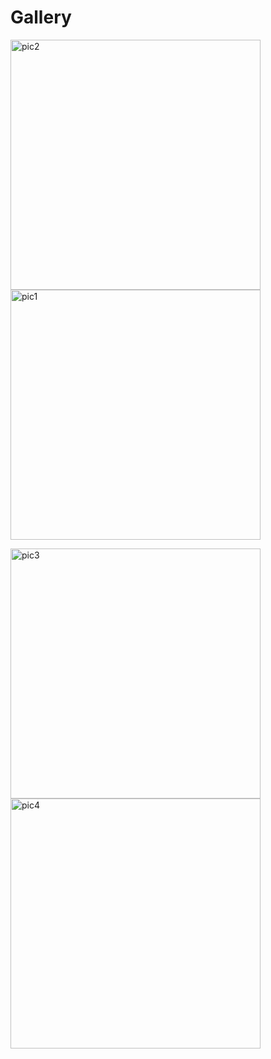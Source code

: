 # Gallery

<p float="left">
  <img width="400" alt="pic2" src="https://user-images.githubusercontent.com/73906341/130279081-5998baba-059f-4775-bec6-7742a4d6cc02.png">
  <img width="400" alt="pic1" src="https://user-images.githubusercontent.com/73906341/130279074-ee2990db-5e84-4389-b874-a872d43b238a.png">
</p>
<p float="left">
  <img width="400" alt="pic3" src=https://user-images.githubusercontent.com/73906341/130321526-c00419b9-5327-4d2e-b491-bec7eed02521.png>
  <img width="400" alt="pic4" src=![image](https://user-images.githubusercontent.com/73906341/130319076-cc256fb9-3360-488b-9a53-9ecefa72820b.png>
</p>
